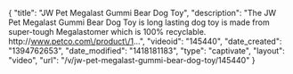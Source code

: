 {
    "title": "JW Pet Megalast Gummi Bear Dog Toy",
    "description": "The JW Pet Megalast Gummi Bear Dog Toy is long lasting dog toy is made from super-tough Megalastomer which is 100% recyclable. http:\/\/www.petco.com\/product\/1...",
    "videoid": "145440",
    "date_created": "1394762653",
    "date_modified": "1418181183",
    "type": "captivate",
    "layout": "video",
    "url": "\/v\/jw-pet-megalast-gummi-bear-dog-toy\/145440"
}